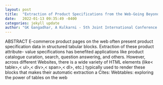 ```yaml
---
layout: post
title:  "Extraction of Product Specifications from the Web-Going Beyond Tables and Lists"
date:   2022-01-13 09:35:49 -0400
categories: jekyll update
author: "GK Gangadhar, A Kulkarni - 5th Joint International Conference on Data Science & , 2022"
---
```

ABSTRACT E-commerce product pages on the web often present product specification data in structured tabular blocks. Extraction of these product attribute- value specifications has benefited applications like product catalogue curation, search, question answering, and others. However, across different Websites, there is a wide variety of HTML elements (like< table>,< ul>,< div>,< span>,< dl>, etc.) typically used to render these blocks that makes their automatic extraction a Cites: Webtables: exploring the power of tables on the web